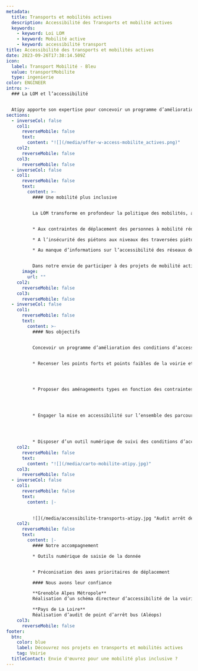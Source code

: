 ```yaml
---
metadata:
  title: Transports et mobilités actives
  description: Accessibilité des Transports et mobilité actives
  keywords:
    - keyword: Loi LOM
    - keyword: Mobilité active
    - keyword: accessibilité transport
title: Accessibilité des transports et mobilités actives
date: 2023-09-26T17:38:14.509Z
icon:
  label: Transport Mobilité - Bleu
  value: transportMobilite
  type: ingenierie
color: ENGINEER
intro: >-
  ### La LOM et l’accessibilité 


  Atipy apporte son expertise pour concevoir un programme d’amélioration des conditions d’accessibilité et de sécurité dans les mobilités.
sections:
  - inverseCol: false
    col1:
      reverseMobile: false
      text:
        content: "![](/media/offer-w-access-mobilite_actives.png)"
    col2:
      reverseMobile: false
    col3:
      reverseMobile: false
  - inverseCol: false
    col1:
      reverseMobile: false
      text:
        content: >-
          #### Une mobilité plus inclusive


          La LOM transforme en profondeur la politique des mobilités, avec un objectif simple : des transports du quotidien à la fois plus faciles, moins coûteux et plus propres afin de faire face : 


          * Aux contraintes de déplacement des personnes à mobilité réduite 

          * A l’insécurité des piétons aux niveaux des traversées piétonnes et points d’arrêts de transport en commun 

          * Au manque d’informations sur l’accessibilité des réseaux de transport collectif et portions de voirie autour des arrêts de bus (200 m)


          Dans notre envie de participer à des projets de mobilité active, l’équipe d’Atipy mutualise ses compétences avec des partenaires experts en mobilité pour vous accompagner à la mise en place d’un schéma directeur des mobilités plus inclusif.
      image:
        url: ""
    col2:
      reverseMobile: false
    col3:
      reverseMobile: false
  - inverseCol: false
    col1:
      reverseMobile: false
      text:
        content: >-
          #### Nos objectifs


          Concevoir un programme d’amélioration des conditions d’accessibilité et de sécurité : 


          * Recenser les points forts et points faibles de la voirie et des points d’arrêts de transport en commun 




          * Proposer des aménagements types en fonction des contraintes existantes 




          * Engager la mise en accessibilité sur l’ensemble des parcours voyageurs 




          * Disposer d’un outil numérique de suivi des conditions d’accessibilité
    col2:
      reverseMobile: false
      text:
        content: "![](/media/carto-mobilite-atipy.jpg)"
    col3:
      reverseMobile: false
  - inverseCol: false
    col1:
      reverseMobile: false
      text:
        content: |-
          

          ![](/media/accessibilite-transports-atipy.jpg "Audit arrêt de bus")
    col2:
      reverseMobile: false
      text:
        content: |-
          #### Notre accompagnement

          * Outils numérique de saisie de la donnée


          * Préconisation des axes prioritaires de déplacement

          #### Nous avons leur confiance

          **Grenoble Alpes Métropole** 
          Réalisation d’un schéma directeur d’accessibilité de la voirie 

          **Pays de La Loire** 
          Réalisation d’audit de point d’arrêt bus (Aléops)
    col3:
      reverseMobile: false
footer:
  btn:
    color: blue
    label: Découvrez nos projets en transports et mobilités actives
    tag: Voirie
  titleContact: Envie d'œuvrez pour une mobilité plus inclusive ?
---
```

